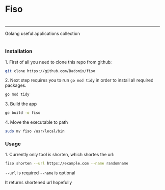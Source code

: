<div style="display:flex; align-items: center">
  <h1 style="position:relative; top: -6px">Fiso</h1>
</div>

---

Golang useful applications collection
#



### Installation

1\. First of all you need to clone this repo from github:

```sh
git clone https://github.com/Badonix/fiso
```

2\. Next step requires you to run `go mod tidy` in order to install all required packages.

```sh
go mod tidy
```

3\. Build the app

```sh
go build -o fiso
```

4\. Move the executable to path

```sh
sudo mv fiso /usr/local/bin
```

### Usage

1\. Currently only tool is shorten, which shortes the url:

```sh
fiso shorten --url https://example.com --name randomname
```
`--url` is required
`--name` is optional

It returns shortened url hopefully

